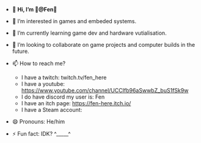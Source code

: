 - 👋 **Hi, I’m 🥄@Fen🥄**
- 👀 I’m interested in games and embeded systems.
- 🌱 I’m currently learning game dev and hardware vutialisation.
- 💞️ I’m looking to collaborate on game projects and computer builds in the future.

- 📫 How to reach me?
  - I have a twitch: twitch.tv/fen_here
  - I have a youtube: https://www.youtube.com/channel/UCCIfb96aSwwbZ_buS1fSk9w
  - I do have discord my user is: Fen
  - I have an itch page: https://fen-here.itch.io/
  - I have a Steam account: 

- 😄 Pronouns: He/him
- ⚡ Fun fact: IDK? ^_____^
<!---
Fen2187/Fen2187 is a ✨ special ✨ repository because its `README.md` (this file) appears on your GitHub profile.
You can click the Preview link to take a look at your changes.
--->
